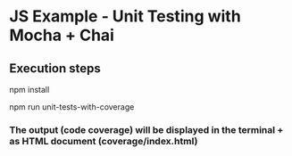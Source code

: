 # JS Example - Unit Testing with Mocha + Chai

## Execution steps
npm install

npm run unit-tests-with-coverage

### The output (code coverage) will be displayed in the terminal + as HTML document (coverage/index.html)

